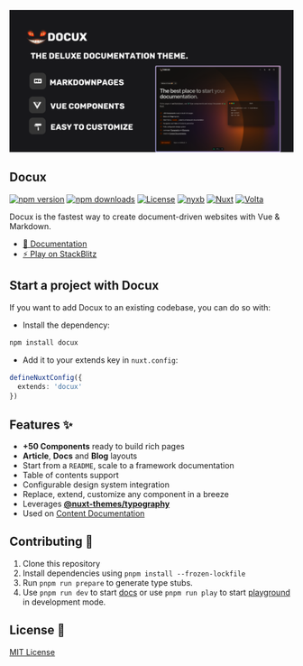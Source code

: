 [![Docux](https://github.com/nyxb/docux/blob/main/.github/images/docux_repo_picture.png)](https://docux.dev)

## Docux

[![npm version][npm-version-src]][npm-version-href]
[![npm downloads][npm-downloads-src]][npm-downloads-href]
[![License][license-src]][license-href]
[![nyxb][nyxb-src]][nyxb-href]
[![Nuxt][nuxt-src]][nuxt-href]
[![Volta][volta-src]][volta-href]

Docux is the fastest way to create document-driven websites with Vue & Markdown.

- [📄 Documentation](https://docux.dev)
- [⚡️ Play on StackBlitz](https://stackblitz.com/github/nyxb/docux-starter)

## Start a project with Docux

If you want to add Docux to an existing codebase, you can do so with:

- Install the dependency:

```bash
npm install docux
```

- Add it to your extends key in `nuxt.config`:

```ts
defineNuxtConfig({
  extends: 'docux'
})
```

## Features ✨

- **+50 Components** ready to build rich pages
- **Article**, **Docs** and **Blog** layouts
- Start from a `README`, scale to a framework documentation
- Table of contents support
- Configurable design system integration
- Replace, extend, customize any component in a breeze
- Leverages [**@nuxt-themes/typography**](https://github.com/nuxt-themes/typography)
- Used on [Content Documentation](https://content.nuxtjs.org)

## Contributing 🙏

1. Clone this repository
2. Install dependencies using `pnpm install --frozen-lockfile`
3. Run `pnpm run prepare` to generate type stubs.
4. Use `pnpm run dev` to start [docs](./docs) or use `pnpm run play` to start [playground](./playground) in development mode.

## License 📎

[MIT License](./LICENSE)

<!-- Badges -->
[npm-version-src]: https://img.shields.io/npm/v/docux/latest.svg?style=flat&colorA=18181B&colorB=28CF8D
[npm-version-href]: https://npmjs.com/package/docux

[npm-downloads-src]: https://img.shields.io/npm/dm/docux.svg?style=flat&colorA=18181B&colorB=28CF8D
[npm-downloads-href]: https://npmjs.com/package/docux

[license-src]: https://img.shields.io/github/license/nyxb/docux.svg?style=flat&colorA=18181B&colorB=28CF8D
[license-href]: https://github.com/nyxb/docux/blob/main/LICENSE

[nuxt-src]: https://img.shields.io/badge/Nuxt-18181B?&logo=nuxt.js
[nuxt-href]: https://nuxt.com

[volta-src]: https://user-images.githubusercontent.com/904724/209143798-32345f6c-3cf8-4e06-9659-f4ace4a6acde.svg
[volta-href]: https://volta.net/nyxb/docux?utm_source=readme_docux

[nyxb-src]: https://nyxb.blog/badges/badge-nyxb.svg
[nyxb-href]: https://nyxb.nexus
